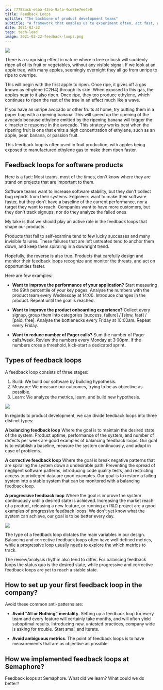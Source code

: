 ```yaml
---
id: f7788acb-e6ba-43eb-9a4a-4ce86e7ee4e0
title: Feedback Loops
uptitle: "The backbone of product development teams"
subtitle: "A framework that enables us to experiment often, act fast, and to make <br>high-quality decisions independently."
date: 2021-03-22
tags: tech-lead
image: 2021-03-22-feedback-loops.png
---
```


<img src="https://www.homesciencetools.com/content/images/assets/FruitRipenStep4.jpg">

There is a surprising effect in nature where a tree or bush will suddenly ripen
all of its fruit or vegetables, without any visible signal. If we look at an
apple tree, with many apples, seemingly overnight they all go from unripe to
ripe to overripe.

This will begin with the first apple to ripen. Once ripe, it gives off a gas
known as ethylene (C2H4) through its skin. When exposed to this gas, the apples
near to it also ripen. Once ripe, they too produce ethylene, which continues to
ripen the rest of the tree in an effect much like a wave.

If you have an unripe avocado or other fruits at home, try putting them in a
paper bag with a ripening banana. This will speed up the ripening of the avocado
because ethylene emitted by the ripening banana will trigger the climacteric
response in the avocado. This strategy works best when the ripening fruit is one
that emits a high concentration of ethylene, such as an apple, pear, banana,
or passion fruit.

This feedback loop is often used in fruit production, with apples being exposed
to manufactured ethylene gas to make them ripen faster.

## Feedback loops for software products

Here is a fact: Most teams, most of the times, don't know where they are
stand on projects that are important to them.

Software teams want to increase software stability, but they don't collect bug
reports from their systems. Engineers want to make their software faster, but
they don't have a baseline of the current performance, nor a target they want to
reach. Companies want to have more customers, but they don't track signups, nor
do they analyze the failed ones.

My take is that we should play an active role in the feedback loops that shape
our products.

Products that fail to self-examine tend to few lucky successes and many
invisible failures. These failures that are left untreated tend to anchor them
down, and keep them spiraling in a downright trend.

Hopefully, the reverse is also true. Products that carefully design and
monitor their feedback loops recognize and monitor the threats, and act on
opportunities faster.

Here are few examples:

- **Want to improve the performance of your application?** Start measuring the
  99th percentile of your key pages. Analyse the numbers with the product team
  every Wednesday at 14:00. Introduce changes in the product. Repeat until the
  goal is reached.

- **Want to improve the product onboarding experience?** Collect every signup,
  group them into categories [success, failure] / [slow, fast] / [paid, free].
  Analyse the bottlenecks every Friday at 10:00am. Repeat every Friday.

- **Want to reduce number of Pager calls?** Sum the number of Pager calls/week.
  Review the numbers every Monday at 3:00pm. If the numbers cross a threshold,
  kick-start a dedicated sprint.

## Types of feedback loops

A feedback loop consists of three stages:

1. Build: We build our software by building hypothesis.
2. Measure: We measure our outcomes, trying to be as objective as possible.
3. Learn: We analyze the metrics, learn, and build new hypothesis.

<img src="/images/2021-03-22-feedback-loops.png">

In regards to product development, we can divide feedback loops into three
distinct types:

**A balancing feedback loop** Where the goal is to maintain the desired state
of the system. Product uptime, performance of the system, and number of defects
per week are good examples of balancing feedback loops. Our goal is to establish
a baseline, measure the system continuously, and adapt in case of problems.

**A corrective feedback loop** Where the goal is break negative patterns that
are spiraling the system down a undesirable path. Preventing the spread of
negligent software patterns, introducing code quality tests, and restricting
access to privileged data are good examples. Our goal is to restore a failing
system into a stable system that can be monitored with a balancing feedback
loop.

**A progressive feedback loop** Where the goal is improve the system
continuously until a desired state is achieved. Increasing the market reach of
a product, releasing a new feature, or running an R&D project are a good
examples of progressive feedback loops. We don't yet know what the system can
achieve, our goal is to be better every day.

<img src="/images/2021-03-22-feedback-loop-types.png">

The type of a feedback loop dictates the main variables in our design. Balancing
and corrective feedback loops often have well defined metrics, while a
progressive loop usually needs to explore the which metrics to track.

The review/analysis rhythm also tend to differ. For balancing feedback loops the
status quo is the desired state, while progressive and corrective feedback loops
are yet to reach a stable state.

## How to set up your first feedback loop in the company?

Avoid these common anti-patterns are:

- **Avoid "All or Nothing" mentality**. Setting up a feedback loop for every
    team and every feature will certainly take months, and will often yield
    suboptimal results. Introducing new, untested practices, company wide is
    asking for trouble. Start small and iterate.

- **Avoid ambiguous metrics**. The point of feedback loops is to have
    measurements that are as objective as possible.

## How we implemented feedback loops at Semaphore?

Feedback loops at Semaphore.
What did we learn? What could we do better?
